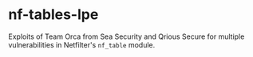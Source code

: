 # nf-tables-lpe

Exploits of Team Orca from Sea Security and Qrious Secure for multiple vulnerabilities in Netfilter's `nf_table` module.
